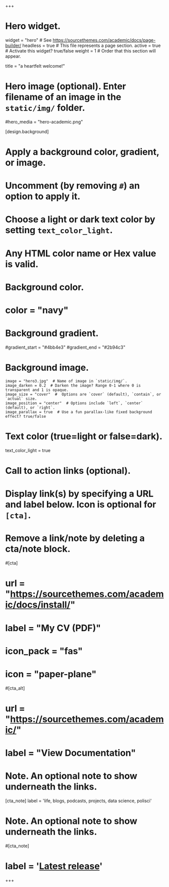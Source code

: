 +++
# Hero widget.
widget = "hero"  # See https://sourcethemes.com/academic/docs/page-builder/
headless = true  # This file represents a page section.
active = true  # Activate this widget? true/false
weight = 1  # Order that this section will appear.

title = "a heartfelt welcome!"

# Hero image (optional). Enter filename of an image in the `static/img/` folder.
#hero_media = "hero-academic.png"

[design.background]
  # Apply a background color, gradient, or image.
  #   Uncomment (by removing `#`) an option to apply it.
  #   Choose a light or dark text color by setting `text_color_light`.
  #   Any HTML color name or Hex value is valid.

  # Background color.
  # color = "navy"
  
  # Background gradient.
  #gradient_start = "#4bb4e3"
  #gradient_end = "#2b94c3"
  
  # Background image.
    image = "hero3.jpg"  # Name of image in `static/img/`.
    image_darken = 0.2  # Darken the image? Range 0-1 where 0 is transparent and 1 is opaque.
    image_size = "cover"  #  Options are `cover` (default), `contain`, or `actual` size.
    image_position = "center"  # Options include `left`, `center` (default), or `right`.
    image_parallax = true  # Use a fun parallax-like fixed background effect? true/false
  
  # Text color (true=light or false=dark).
  text_color_light = true

# Call to action links (optional).
#   Display link(s) by specifying a URL and label below. Icon is optional for `[cta]`.
#   Remove a link/note by deleting a cta/note block.
#[cta]
#  url = "https://sourcethemes.com/academic/docs/install/"
#  label = "My CV (PDF)"
#  icon_pack = "fas"
#  icon = "paper-plane"
  
#[cta_alt]
#  url = "https://sourcethemes.com/academic/"
#  label = "View Documentation"

# Note. An optional note to show underneath the links.
[cta_note]
  label = 'life, blogs, podcasts, projects, data science, polisci'

# Note. An optional note to show underneath the links.
#[cta_note]
#  label = '<a class="js-github-release" href="https://sourcethemes.com/academic/updates" data-repo="gcushen/hugo-academic">Latest release<!-- V --></a>'
+++

